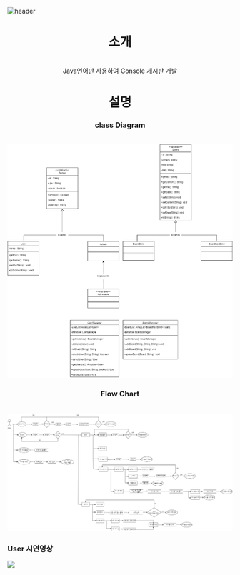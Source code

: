 
![header](https://capsule-render.vercel.app/api?type=transparent&color=timeAuto&height=300&section=header&text=CONSOLE%20BOARD&fontSize=90&fontColor=F628E1&animation=scaleIn&desc=Only%20JAVA&descSize=30&descAlign=85&descAlignY=70)
<div align=center>

<h1>소개</h1><br>
Java언어만 사용하여 Console 게시판 개발
<h1>설명</h1>
<h3>class Diagram</h3><br>
<img src="https://github.com/IT-improvement/MyBoard/blob/master/MyBoard/class%20diagram.png">
<h3>Flow Chart</h3><br>
<img src ="https://github.com/IT-improvement/MyBoard/blob/master/MyBoard/flow%20chart.png">
</div>
<h3>User 시연영상</h3>
<img src="https://github.com/IT-improvement/MyBoard/blob/master/MyBoard/user.gif">
